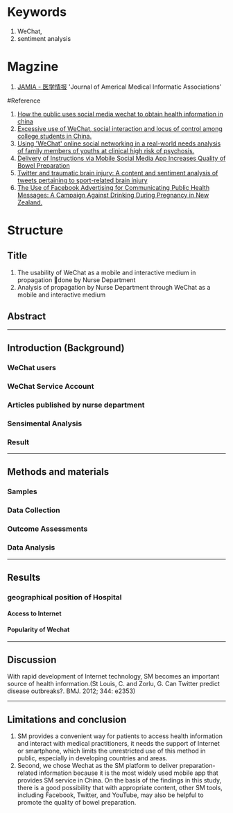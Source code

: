 # Keywords

1. WeChat, 
2. sentiment analysis 

# Magzine

1. [JAMIA - 医学情报](https://academic.oup.com/jamia)   'Journal of Americal Medical Informatic Associations'

#Reference
1. [How the public uses social media wechat to obtain health information in china](https://www.ncbi.nlm.nih.gov/pmc/articles/PMC5506568/)
2. [Excessive use of WeChat, social interaction and locus of control among college students in China.
](https://www.ncbi.nlm.nih.gov/pubmed/28817710) 
3. [Using 'WeChat' online social networking in a real-world needs analysis of family members of youths at clinical high risk of psychosis.](https://www.ncbi.nlm.nih.gov/pubmed/28587479)
4. [Delivery of Instructions via Mobile Social Media App Increases Quality of Bowel Preparation](http://www.cghjournal.org/article/S1542-3565(15)01410-X/fulltext#sec1.2)
5. [Twitter and traumatic brain injury: A content and sentiment analysis of tweets pertaining to sport-related brain injury](https://www.ncbi.nlm.nih.gov/pubmed/28890783)
6. [The Use of Facebook Advertising for Communicating Public Health Messages: A Campaign Against Drinking During Pregnancy in New Zealand.](https://www.ncbi.nlm.nih.gov/pmc/articles/PMC5571231/)


# Structure

## Title
1. The usability of WeChat as a mobile and interactive medium in propagation done by Nurse Department 
2. Analysis of propagation by Nurse Department through WeChat as a mobile and interactive medium



## Abstract

---
## Introduction (Background)
### WeChat users
### WeChat Service Account
### Articles published by nurse department
### Sensimental Analysis 
### Result

---
## Methods and materials
### Samples
### Data Collection
### Outcome Assessments
### Data Analysis

---
## Results
### geographical position of Hospital
#### Access to Internet
#### Popularity of Wechat

---
## Discussion
With rapid development of Internet technology, SM becomes an important source of health information.(St Louis, C. and Zorlu, G. Can Twitter predict disease outbreaks?. BMJ. 2012; 344: e2353)

---
## Limitations and conclusion
1. SM provides a convenient way for patients to access health information and interact with medical practitioners, it needs the support of Internet or smartphone, which limits the unrestricted use of this method in public, especially in developing countries and areas. 
2. Second, we chose Wechat as the SM platform to deliver preparation-related information because it is the most widely used mobile app that provides SM service in China. On the basis of the findings in this study, there is a good possibility that with appropriate content, other SM tools, including Facebook, Twitter, and YouTube, may also be helpful to promote the quality of bowel preparation. 


